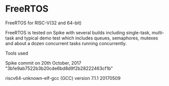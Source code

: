 # FreeRTOS
FreeRTOS for RISC-V(32 and 64-bit)

FreeRTOS is tested on Spike with several builds including single-task, multi-task 
and typical demo test which includes queues, semaphores, mutexes and about a dozen 
concurrent tasks running concurrently.

Tools used

Spike commit on 20th October, 2017 "3b1e9ab7522b3b20cde6bd8d9f2b28222463cf1b"

riscv64-unknown-elf-gcc (GCC) version 7.1.1 20170509
